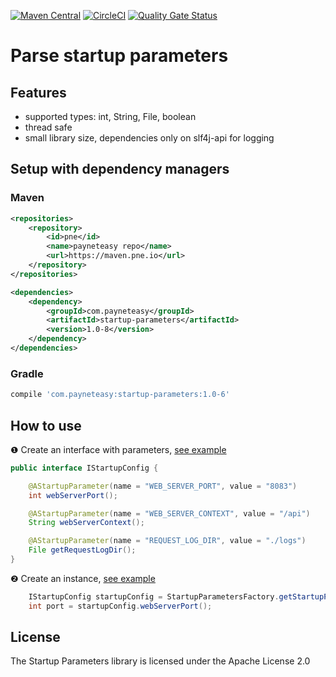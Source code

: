 [![Maven Central](https://img.shields.io/maven-central/v/com.payneteasy/startup-parameters.svg?label=Maven%20Central)](https://search.maven.org/search?q=g:%22com.payneteasy%22%20AND%20a:%22startup-parameters%22)
[![CircleCI](https://circleci.com/gh/payneteasy/startup-parameters.svg?style=svg)](https://circleci.com/gh/payneteasy/startup-parameters)
[![Quality Gate Status](https://sonarcloud.io/api/project_badges/measure?project=com.payneteasy%3Astartup-parameters&metric=alert_status)](https://sonarcloud.io/dashboard?id=com.payneteasy%3Astartup-parameters)

Parse startup parameters
==========================


## Features

* supported types: int, String, File, boolean
* thread safe
* small library size, dependencies only on slf4j-api for logging

## Setup with dependency managers

### Maven

```xml
<repositories>
    <repository>
        <id>pne</id>
        <name>payneteasy repo</name>
        <url>https://maven.pne.io</url>
    </repository>
</repositories>

<dependencies>
    <dependency>
        <groupId>com.payneteasy</groupId>
        <artifactId>startup-parameters</artifactId>
        <version>1.0-8</version>
    </dependency>
</dependencies>
```

### Gradle

```groovy
compile 'com.payneteasy:startup-parameters:1.0-6'
```

How to use
------------

❶ Create an interface with parameters, [see example](https://github.com/payneteasy/startup-parameters/blob/e2464aa9d9cb9472c0a9cf44717e8bbcaa11801d/src/test/java/com/payneteasy/startup/parameters/IStartupConfig.java#L5)

```java
public interface IStartupConfig {

    @AStartupParameter(name = "WEB_SERVER_PORT", value = "8083")
    int webServerPort();

    @AStartupParameter(name = "WEB_SERVER_CONTEXT", value = "/api")
    String webServerContext();

    @AStartupParameter(name = "REQUEST_LOG_DIR", value = "./logs")
    File getRequestLogDir();
}
```

❷ Create an instance, [see example](https://github.com/payneteasy/startup-parameters/blob/e2464aa9d9cb9472c0a9cf44717e8bbcaa11801d/src/test/java/com/payneteasy/startup/parameters/StartupParametersFactoryTest.java#L13)

```java
    IStartupConfig startupConfig = StartupParametersFactory.getStartupParameters(IStartupConfig.class);
    int port = startupConfig.webServerPort();
```


## License

The Startup Parameters library is licensed under the Apache License 2.0
